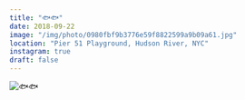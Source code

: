 ```yaml
---
title: "🐟🐟"
date: 2018-09-22
image: "/img/photo/0980fbf9b3776e59f8822599a9b09a61.jpg"
location: "Pier 51 Playground, Hudson River, NYC"
instagram: true
draft: false
---
```


![🐟🐟](/img/photo/0980fbf9b3776e59f8822599a9b09a61.jpg)
